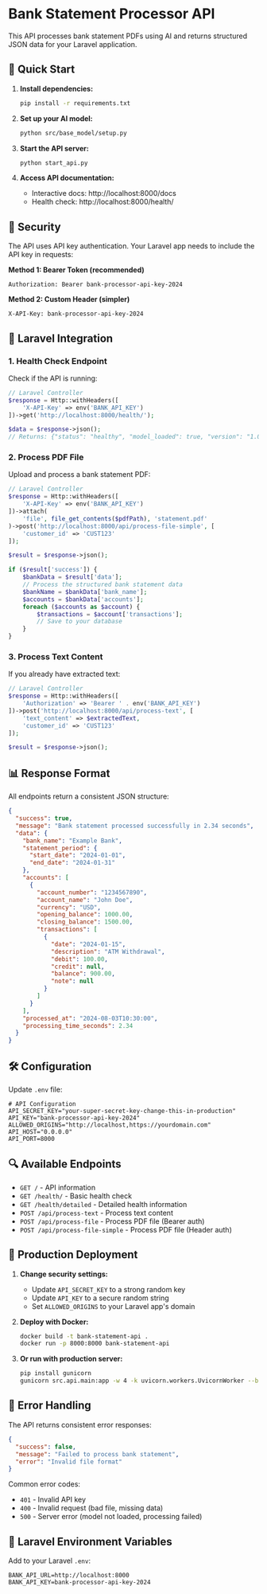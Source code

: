 # Bank Statement Processor API

This API processes bank statement PDFs using AI and returns structured JSON data for your Laravel application.

## 🚀 Quick Start

1. **Install dependencies:**
   ```bash
   pip install -r requirements.txt
   ```

2. **Set up your AI model:**
   ```bash
   python src/base_model/setup.py
   ```

3. **Start the API server:**
   ```bash
   python start_api.py
   ```

4. **Access API documentation:**
   - Interactive docs: http://localhost:8000/docs
   - Health check: http://localhost:8000/health/

## 🔐 Security

The API uses API key authentication. Your Laravel app needs to include the API key in requests:

**Method 1: Bearer Token (recommended)**
```
Authorization: Bearer bank-processor-api-key-2024
```

**Method 2: Custom Header (simpler)**
```
X-API-Key: bank-processor-api-key-2024
```

## 🔌 Laravel Integration

### 1. Health Check Endpoint

Check if the API is running:

```php
// Laravel Controller
$response = Http::withHeaders([
    'X-API-Key' => env('BANK_API_KEY')
])->get('http://localhost:8000/health/');

$data = $response->json();
// Returns: {"status": "healthy", "model_loaded": true, "version": "1.0.0"}
```

### 2. Process PDF File

Upload and process a bank statement PDF:

```php
// Laravel Controller
$response = Http::withHeaders([
    'X-API-Key' => env('BANK_API_KEY')
])->attach(
    'file', file_get_contents($pdfPath), 'statement.pdf'
)->post('http://localhost:8000/api/process-file-simple', [
    'customer_id' => 'CUST123'
]);

$result = $response->json();

if ($result['success']) {
    $bankData = $result['data'];
    // Process the structured bank statement data
    $bankName = $bankData['bank_name'];
    $accounts = $bankData['accounts'];
    foreach ($accounts as $account) {
        $transactions = $account['transactions'];
        // Save to your database
    }
}
```

### 3. Process Text Content

If you already have extracted text:

```php
// Laravel Controller
$response = Http::withHeaders([
    'Authorization' => 'Bearer ' . env('BANK_API_KEY')
])->post('http://localhost:8000/api/process-text', [
    'text_content' => $extractedText,
    'customer_id' => 'CUST123'
]);

$result = $response->json();
```

## 📊 Response Format

All endpoints return a consistent JSON structure:

```json
{
  "success": true,
  "message": "Bank statement processed successfully in 2.34 seconds",
  "data": {
    "bank_name": "Example Bank",
    "statement_period": {
      "start_date": "2024-01-01",
      "end_date": "2024-01-31"
    },
    "accounts": [
      {
        "account_number": "1234567890",
        "account_name": "John Doe",
        "currency": "USD",
        "opening_balance": 1000.00,
        "closing_balance": 1500.00,
        "transactions": [
          {
            "date": "2024-01-15",
            "description": "ATM Withdrawal",
            "debit": 100.00,
            "credit": null,
            "balance": 900.00,
            "note": null
          }
        ]
      }
    ],
    "processed_at": "2024-08-03T10:30:00",
    "processing_time_seconds": 2.34
  }
}
```

## 🛠️ Configuration

Update `.env` file:

```env
# API Configuration
API_SECRET_KEY="your-super-secret-key-change-this-in-production"
API_KEY="bank-processor-api-key-2024"
ALLOWED_ORIGINS="http://localhost,https://yourdomain.com"
API_HOST="0.0.0.0"
API_PORT=8000
```

## 🔍 Available Endpoints

- `GET /` - API information
- `GET /health/` - Basic health check
- `GET /health/detailed` - Detailed health information
- `POST /api/process-text` - Process text content
- `POST /api/process-file` - Process PDF file (Bearer auth)
- `POST /api/process-file-simple` - Process PDF file (Header auth)

## 🚀 Production Deployment

1. **Change security settings:**
   - Update `API_SECRET_KEY` to a strong random key
   - Update `API_KEY` to a secure random string
   - Set `ALLOWED_ORIGINS` to your Laravel app's domain

2. **Deploy with Docker:**
   ```bash
   docker build -t bank-statement-api .
   docker run -p 8000:8000 bank-statement-api
   ```

3. **Or run with production server:**
   ```bash
   pip install gunicorn
   gunicorn src.api.main:app -w 4 -k uvicorn.workers.UvicornWorker --bind 0.0.0.0:8000
   ```

## 🐛 Error Handling

The API returns consistent error responses:

```json
{
  "success": false,
  "message": "Failed to process bank statement",
  "error": "Invalid file format"
}
```

Common error codes:
- `401` - Invalid API key
- `400` - Invalid request (bad file, missing data)
- `500` - Server error (model not loaded, processing failed)

## 📝 Laravel Environment Variables

Add to your Laravel `.env`:

```env
BANK_API_URL=http://localhost:8000
BANK_API_KEY=bank-processor-api-key-2024
```
